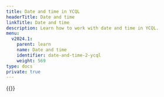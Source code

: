 ```yaml
---
title: Date and time in YCQL
headerTitle: Date and time
linkTitle: Date and time
description: Learn how to work with date and time in YCQL.
menu:
  v2024.1:
    parent: learn
    name: Date and time
    identifier: date-and-time-2-ycql
    weight: 569
type: docs
private: true
---
```

<!-- Page DISABLED for lack of content -->

{{<api-tabs>}}
